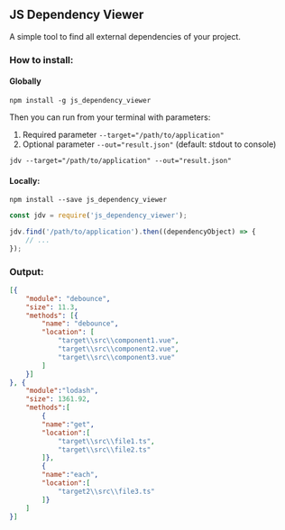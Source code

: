 ## JS Dependency Viewer
A simple tool to find all external dependencies of your project.

### How to install:

#### Globally
```text
npm install -g js_dependency_viewer
```

Then you can run from your terminal with parameters:
1. Required parameter `--target="/path/to/application"`
2. Optional parameter `--out="result.json"` (default: stdout to console)

```text
jdv --target="/path/to/application" --out="result.json"
```

#### Locally:

```text
npm install --save js_dependency_viewer
```

```javascript
const jdv = require('js_dependency_viewer');

jdv.find('/path/to/application').then((dependencyObject) => {
    // ...
});
```

### Output:
```json
[{
    "module": "debounce",
    "size": 11.3,
    "methods": [{
        "name": "debounce",
        "location": [
            "target\\src\\component1.vue",
            "target\\src\\component2.vue",
            "target\\src\\component3.vue"
        ]
    }]
}, {  
    "module":"lodash",
    "size": 1361.92,
    "methods":[  
        {  
        "name":"get",
        "location":[  
            "target\\src\\file1.ts",
            "target\\src\\file2.ts"
        ]},
        {  
        "name":"each",
        "location":[  
            "target2\\src\\file3.ts"
        ]}
    ]
}]
```
